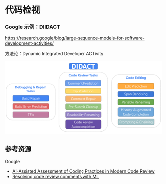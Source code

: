 # 代码检视

### Google 示例：DIIDACT

https://research.google/blog/large-sequence-models-for-software-development-activities/

方法论：Dynamic Integrated Developer ACTivity

![DIDACT](images/google-didact.png)

## 参考资源

Google

- [AI-Assisted Assessment of Coding Practices in Modern Code Review](https://arxiv.org/abs/2405.13565)
- [Resolving code review comments with ML](https://research.google/blog/resolving-code-review-comments-with-ml/)

